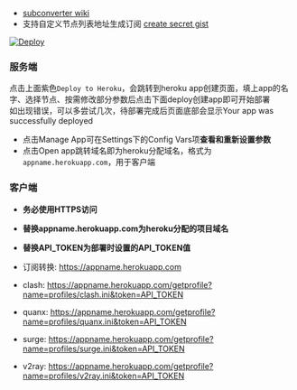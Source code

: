 * [subconverter wiki](https://github.com/tindy2013/subconverter)  
* 支持自定义节点列表地址生成订阅 [create secret gist](https://gist.github.com/)  
  
[![Deploy](https://www.herokucdn.com/deploy/button.png)](https://dashboard.heroku.com/new?template=https://github.com/mixool/subconverterku)  
  
### 服务端
点击上面紫色`Deploy to Heroku`，会跳转到heroku app创建页面，填上app的名字、选择节点、按需修改部分参数后点击下面deploy创建app即可开始部署  
如出现错误，可以多尝试几次，待部署完成后页面底部会显示Your app was successfully deployed  
  * 点击Manage App可在Settings下的Config Vars项**查看和重新设置参数**  
  * 点击Open app跳转域名即为heroku分配域名，格式为`appname.herokuapp.com`，用于客户端  
  
### 客户端
* **务必使用HTTPS访问**  
* **替换appname.herokuapp.com为heroku分配的项目域名**  
* **替换API_TOKEN为部署时设置的API_TOKEN值**  
  
* 订阅转换: https://appname.herokuapp.com
* clash: https://appname.herokuapp.com/getprofile?name=profiles/clash.ini&token=API_TOKEN
* quanx: https://appname.herokuapp.com/getprofile?name=profiles/quanx.ini&token=API_TOKEN
* surge: https://appname.herokuapp.com/getprofile?name=profiles/surge.ini&token=API_TOKEN
* v2ray: https://appname.herokuapp.com/getprofile?name=profiles/v2ray.ini&token=API_TOKEN
